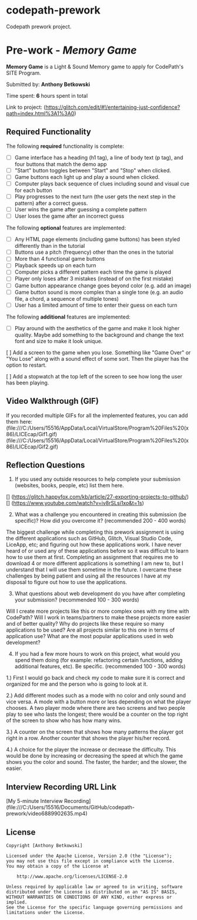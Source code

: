 # codepath-prework
Codepath prework project.
# Pre-work - *Memory Game*

**Memory Game** is a Light & Sound Memory game to apply for CodePath's SITE Program. 

Submitted by: **Anthony Betkowski**

Time spent: **6** hours spent in total

Link to project: (https://glitch.com/edit/#!/entertaining-just-confidence?path=index.html%3A1%3A0)

## Required Functionality

The following **required** functionality is complete:

* [ ] Game interface has a heading (h1 tag), a line of body text (p tag), and four buttons that match the demo app
* [ ] "Start" button toggles between "Start" and "Stop" when clicked. 
* [ ] Game buttons each light up and play a sound when clicked. 
* [ ] Computer plays back sequence of clues including sound and visual cue for each button
* [ ] Play progresses to the next turn (the user gets the next step in the pattern) after a correct guess. 
* [ ] User wins the game after guessing a complete pattern
* [ ] User loses the game after an incorrect guess

The following **optional** features are implemented:

* [ ] Any HTML page elements (including game buttons) has been styled differently than in the tutorial
* [ ] Buttons use a pitch (frequency) other than the ones in the tutorial
* [ ] More than 4 functional game buttons
* [ ] Playback speeds up on each turn
* [ ] Computer picks a different pattern each time the game is played
* [ ] Player only loses after 3 mistakes (instead of on the first mistake)
* [ ] Game button appearance change goes beyond color (e.g. add an image)
* [ ] Game button sound is more complex than a single tone (e.g. an audio file, a chord, a sequence of multiple tones)
* [ ] User has a limited amount of time to enter their guess on each turn

The following **additional** features are implemented:

- [ ] Play around with the aesthetics of the game and make it look higher quality. Maybe add something to the background and change the text font and size to make it look unique.
    
[ ] Add a screen to the game when you lose. Something like "Game Over" or "You Lose" along with a sound effect of some sort. Then the player has the option to restart.

[ ] Add a stopwatch at the top left of the screen to see how long the user has been playing.


## Video Walkthrough (GIF)

If you recorded multiple GIFs for all the implemented features, you can add them here:
(file:///C:/Users/15516/AppData/Local/VirtualStore/Program%20Files%20(x86)/LICEcap/Gif1.gif)
(file:///C:/Users/15516/AppData/Local/VirtualStore/Program%20Files%20(x86)/LICEcap/Gif2.gif)

## Reflection Questions
1. If you used any outside resources to help complete your submission (websites, books, people, etc) list them here. 

[] (https://glitch.happyfox.com/kb/article/27-exporting-projects-to-github/)
[] (https://www.youtube.com/watch?v=iv8rSLsi1xo&t=1s)

2. What was a challenge you encountered in creating this submission (be specific)? How did you overcome it? (recommended 200 - 400 words) 

The biggest challenge while completing this prework assignment is using the different applications such as GitHub, Glitch, Visual Studio Code, LiceApp, etc; and figuring out how these applications work. I have never heard of or used any of these applications before so it was difficult to learn how to use them at first. Completing an assignment that requires me to download 4 or more different applications is something I am new to, but I understand that I will use them sometime in the future. I overcame these challenges by being patient and using all the resources I have at my disposal to figure out how to use the applications.  

3. What questions about web development do you have after completing your submission? (recommended 100 - 300 words) 

Will I create more projects like this or more complex ones with my time with CodePath?
Will I work in teams/partners to make these projects more easier and of better quality?
Why do projects like these require so many applications to be used? Are all projects similar to this one in terms of application use?
What are the most popular applications used in web development?


4. If you had a few more hours to work on this project, what would you spend them doing (for example: refactoring certain functions, adding additional features, etc). Be specific. (recommended 100 - 300 words) 

1.) First I would go back and check my code to make sure it is correct and organized for me and the person who is going to look at it.

2.) Add different modes such as a mode with no color and only sound and vice versa. A mode with a button more or less depending on what the player chooses. A two player mode where there are two screens and two people play to see who lasts the longest; there would be a counter on the top right of the screen to show who has how many wins.

3.) A counter on the screen that shows how many patterns the player got right in a row. Another counter that shows the player his/her record.

4.) A choice for the player the increase or decrease the difficulty. This would be done by increasing or decreasing the speed at which the game shows you the color and sound. The faster, the harder; and the slower, the easier. 



## Interview Recording URL Link

[My 5-minute Interview Recording]
(file:///C:/Users/15516/Documents/GitHub/codepath-prework/video6889902635.mp4)


## License

    Copyright [Anthony Betkowski]

    Licensed under the Apache License, Version 2.0 (the "License");
    you may not use this file except in compliance with the License.
    You may obtain a copy of the License at

        http://www.apache.org/licenses/LICENSE-2.0

    Unless required by applicable law or agreed to in writing, software
    distributed under the License is distributed on an "AS IS" BASIS,
    WITHOUT WARRANTIES OR CONDITIONS OF ANY KIND, either express or implied.
    See the License for the specific language governing permissions and
    limitations under the License.
